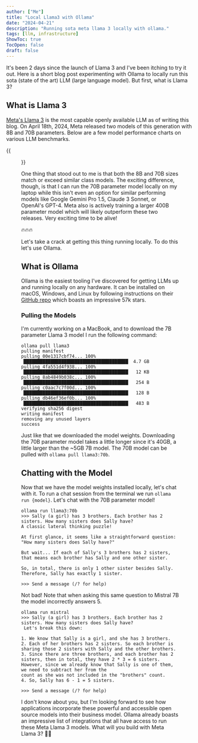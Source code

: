 ```yaml
---
author: ["Me"]
title: "Local Llama3 with Ollama"
date: "2024-04-21"
description: "Running sota meta llama 3 locally with ollama."
tags: [llm, infrastructure]
ShowToc: true
TocOpen: false
draft: false
---
```


It's been 2 days since the launch of Llama 3 and I've been itching to try it out. Here is a short blog post experimenting with Ollama to locally run this sota (state of the art) LLM (large language model). But first, what is Llama 3?

## What is Llama 3
[Meta's Llama 3](https://ai.meta.com/blog/meta-llama-3/) is the most capable openly available LLM as of writing this blog. On April 18th, 2024, Meta released two models of this generation with 8B and 70B parameters. Below are a few model performance charts on various LLM benchmarks. 

{{<figure src="/images/llama3/llama3_performance.png" title="Llama 3 Performance" alt="llama 3 performance">}}

One thing that stood out to me is that both the 8B and 70B sizes match or exceed similar class models. The exciting difference, though, is that I can run the 70B parameter model locally on my laptop while this isn't even an option for similar performing models like Google Gemini Pro 1.5, Claude 3 Sonnet, or OpenAI's GPT-4. Meta also is actively training a larger 400B parameter model which will likely outperform these two releases. Very exciting time to be alive!

🔥🔥🔥

Let's take a crack at getting this thing running locally. To do this let's use Ollama.

## What is Ollama

Ollama is the easiest tooling I've discovered for getting LLMs up and running locally on any hardware. It can be installed on macOS, Windows, and Linux by following instructions on their [GitHub repo](https://github.com/ollama/ollama) which boasts an impressive 57k stars.

### Pulling the Models

I'm currently working on a MacBook, and to download the 7B parameter Llama 3 model I run the following command:

```shell
ollama pull llama3
pulling manifest
pulling 00e1317cbf74... 100% ▕███████████████████████████████████████▏ 4.7 GB
pulling 4fa551d4f938... 100% ▕███████████████████████████████████████▏  12 KB
pulling 8ab4849b038c... 100% ▕███████████████████████████████████████▏  254 B
pulling c0aac7c7f00d... 100% ▕███████████████████████████████████████▏  128 B
pulling db46ef36ef0b... 100% ▕███████████████████████████████████████▏  483 B
verifying sha256 digest
writing manifest
removing any unused layers
success
```

Just like that we downloaded the model weights.
Downloading the 70B parameter model takes a little longer since it's 40GB, a little larger than the ~5GB 7B model. The 70B model can be pulled with `ollama pull llama3:70b`.

## Chatting with the Model

Now that we have the model weights installed locally, let's chat with it. To run a chat session from the terminal we run `ollama run {model}`. Let's chat with the 70B parameter model!

```shell
ollama run llama3:70b
>>> Sally (a girl) has 3 brothers. Each brother has 2 sisters. How many sisters does Sally have?
A classic lateral thinking puzzle!

At first glance, it seems like a straightforward question: "How many sisters does Sally have?"

But wait... If each of Sally's 3 brothers has 2 sisters, that means each brother has Sally and one other sister.

So, in total, there is only 1 other sister besides Sally. Therefore, Sally has exactly 1 sister.

>>> Send a message (/? for help)
```

Not bad! Note that when asking this same question to Mistral 7B the model incorrectly answers 5.

```shell
ollama run mistral
>>> Sally (a girl) has 3 brothers. Each brother has 2 sisters. How many sisters does Sally have?
 Let's break this down:

1. We know that Sally is a girl, and she has 3 brothers.
2. Each of her brothers has 2 sisters. So each brother is sharing those 2 sisters with Sally and the other brothers.
3. Since there are three brothers, and each brother has 2 sisters, then in total, they have 2 * 3 = 6 sisters. However, since we already know that Sally is one of them, we need to subtract her from the
count as she was not included in the "brothers" count.
4. So, Sally has 6 - 1 = 5 sisters.

>>> Send a message (/? for help)
```

I don't know about you, but I'm looking forward to see how applications incorporate these powerful and accessible open source models into their business model. Ollama already boasts an impressive list of integrations that all have access to run these Meta Llama 3 models. What will you build with Meta Llama 3? 🤔💡
